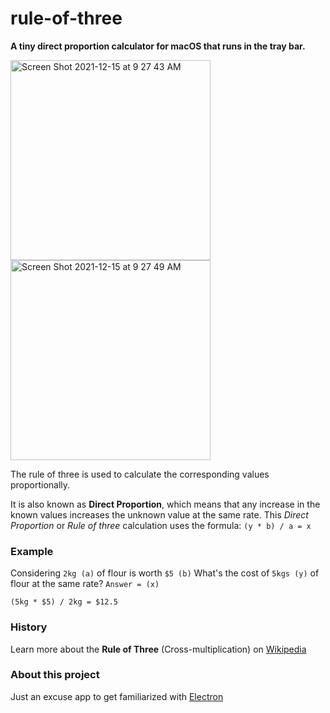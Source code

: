 # rule-of-three
**A tiny direct proportion calculator for macOS that runs in the tray bar.**

<img width="320" alt="Screen Shot 2021-12-15 at 9 27 43 AM" src="https://user-images.githubusercontent.com/1434675/146187439-74abc918-a8c7-4778-852a-02069f388b52.png">
<img width="320" alt="Screen Shot 2021-12-15 at 9 27 49 AM" src="https://user-images.githubusercontent.com/1434675/146187442-2f75d004-4113-4d8f-9f71-511a5cb9c639.png">

The rule of three is used to calculate the corresponding values proportionally.

It is also known as **Direct Proportion**, which means that any increase in the known values increases the unknown value at the same rate.
This _Direct Proportion_ or _Rule of three_ calculation uses the formula: `(y * b) / a = x`

### Example
Considering `2kg (a)` of flour is worth `$5 (b)`
What's the cost of `5kgs (y)` of flour at the same rate? `Answer = (x)`

`(5kg * $5) / 2kg = $12.5`

### History
Learn more about the **Rule of Three** (Cross-multiplication) on [Wikipedia](https://en.wikipedia.org/wiki/Cross-multiplication#Rule_of_Three)

### About this project
Just an excuse app to get familiarized with [Electron](https://www.electronjs.org/)
